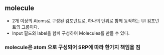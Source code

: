 ## molecule
- 2개 이상의 Atoms로 구성된 컴포넌트로, 하나의 단위로 함께 동작하는 UI 컴포넌트의 그룹이다.  
- Input 필드와 label을 함께 구성하여 Molecules를 만들 수 있다.  

### molecule은 atom 으로 구성되어 SRP에 따라 한가지 책임을 짐